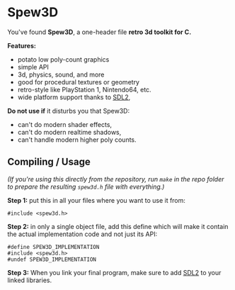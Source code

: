 
# Spew3D

You've found **Spew3D**, a one-header file **retro 3d toolkit for C.**

**Features:**

- potato low poly-count graphics
- simple API
- 3d, physics, sound, and more
- good for procedural textures or geometry
- retro-style like PlayStation 1, Nintendo64, etc.
- wide platform support thanks to [SDL2](https://libsdl.org),

**Do not use if** it disturbs you that Spew3D:

- can't do modern shader effects,
- can't do modern realtime shadows,
- can't handle modern higher poly counts.


## Compiling / Usage

*(If you're using this directly from the repository, run `make` in the
repo folder to prepare the resulting `spew3d.h` file with everything.)*

**Step 1:** put this in all your files where you want to use it from:

```
#include <spew3d.h>
```

**Step 2:** in only a single object file, add this define which
will make it contain the actual implementation code and not just its API:

```
#define SPEW3D_IMPLEMENTATION
#include <spew3d.h>
#undef SPEW3D_IMPLEMENTATION
```

**Step 3:** When you link your final program, make sure to add [SDL2](
https://libsdl.org) to your linked libraries.

